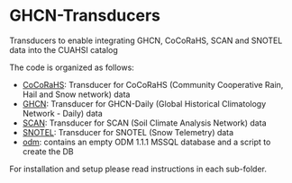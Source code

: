 # GHCN-Transducers
Transducers to enable integrating GHCN, CoCoRaHS, SCAN and SNOTEL data into the CUAHSI catalog

The code is organized as follows:
- [CoCoRaHS](CoCoRaHS): Transducer for CoCoRaHS (Community Cooperative Rain, Hail and Snow network) data
- [GHCN](GHCN): Transducer for GHCN-Daily (Global Historical Climatology Network - Daily) data
- [SCAN](SCAN): Transducer for SCAN (Soil Climate Analysis Network) data
- [SNOTEL](SNOTEL): Transducer for SNOTEL (Snow Telemetry) data
- [odm](odm): contains an empty ODM 1.1.1 MSSQL database and a script to create the DB

For installation and setup please read instructions in each sub-folder.
